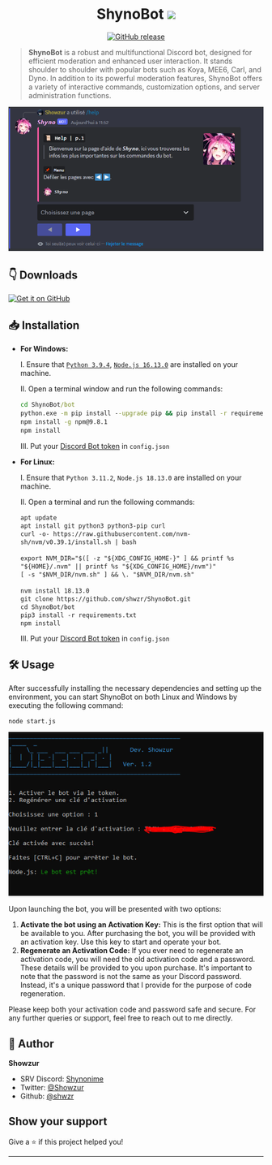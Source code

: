<h1 align="center">ShynoBot <img src="https://static.wixstatic.com/media/665330_9054f68f25244f14848e3c98fbb061ef~mv2.gif" width="40px"></h1>

<p>
<p align="center">
<a href="https://github.com/shwzr/ShynoBot/releases">
<img alt="GitHub release" src="https://img.shields.io/github/release/shwzr/ShynoBot.svg">
</a>
</p>

> **ShynoBot** is a robust and multifunctional Discord bot, designed for efficient moderation and enhanced user interaction. It stands shoulder to shoulder with popular bots such as Koya, MEE6, Carl, and Dyno. In addition to its powerful moderation features, ShynoBot offers a variety of interactive commands, customization options, and server administration functions.

<img alt="Shyno" src="assets/shyno-help.png" width="700"/>

##  👇 Downloads

[<img src="https://github.com/machiav3lli/oandbackupx/blob/034b226cea5c1b30eb4f6a6f313e4dadcbb0ece4/badge_github.png" alt="Get it on GitHub" height="65">](https://github.com/shwzr/ShynoBot/releases/latest) 

##  📥 Installation

- **For Windows:**

  I. Ensure that [`Python 3.9.4`](https://www.python.org/ftp/python/3.9.4/python-3.9.4-amd64.exe), [`Node.js 16.13.0`](https://nodejs.org/dist/v16.13.0/node-v16.13.0-x64.msi) are installed on your machine.
  
  II. Open a terminal window and run the following commands:
  ```cmd
  cd ShynoBot/bot
  python.exe -m pip install --upgrade pip && pip install -r requirements.txt
  npm install -g npm@9.8.1
  npm install
  ```
  
  III. Put your [Discord Bot token](https://discord.com/developers/applications) in `config.json`

- **For Linux:**

  I. Ensure that `Python 3.11.2`, `Node.js 18.13.0` are installed on your machine.
  
  II. Open a terminal and run the following commands:
  ```
  apt update
  apt install git python3 python3-pip curl
  curl -o- https://raw.githubusercontent.com/nvm-sh/nvm/v0.39.1/install.sh | bash
  
  export NVM_DIR="$([ -z "${XDG_CONFIG_HOME-}" ] && printf %s "${HOME}/.nvm" || printf %s "${XDG_CONFIG_HOME}/nvm")"
  [ -s "$NVM_DIR/nvm.sh" ] && \. "$NVM_DIR/nvm.sh"

  nvm install 18.13.0
  git clone https://github.com/shwzr/ShynoBot.git
  cd ShynoBot/bot
  pip3 install -r requirements.txt
  npm install
  ```
  
  III. Put your [Discord Bot token](https://discord.com/developers/applications) in `config.json`

## 🛠️ Usage

After successfully installing the necessary dependencies and setting up the environment, you can start ShynoBot on both Linux and Windows by executing the following command:
```
node start.js
```
<img alt="Shyno" src="assets/shyno-start.png"/>

Upon launching the bot, you will be presented with two options:
1. **Activate the bot using an Activation Key:** This is the first option that will be available to you. After purchasing the bot, you will be provided with an activation key. Use this key to start and operate your bot.
2. **Regenerate an Activation Code:** If you ever need to regenerate an activation code, you will need the old activation code and a password. These details will be provided to you upon purchase. It's important to note that the password is not the same as your Discord password. Instead, it's a unique password that I provide for the purpose of code regeneration.

Please keep both your activation code and password safe and secure. For any further queries or support, feel free to reach out to me directly.

## 👤 Author

**Showzur**

* SRV Discord: [Shynonime](https://discord.gg/UHy8mZsNh8)
* Twitter: [@Showzur](https://twitter.com/Showzur)
* Github: [@shwzr](https://github.com/shwzr)

## Show your support

Give a ⭐️ if this project helped you!

***
